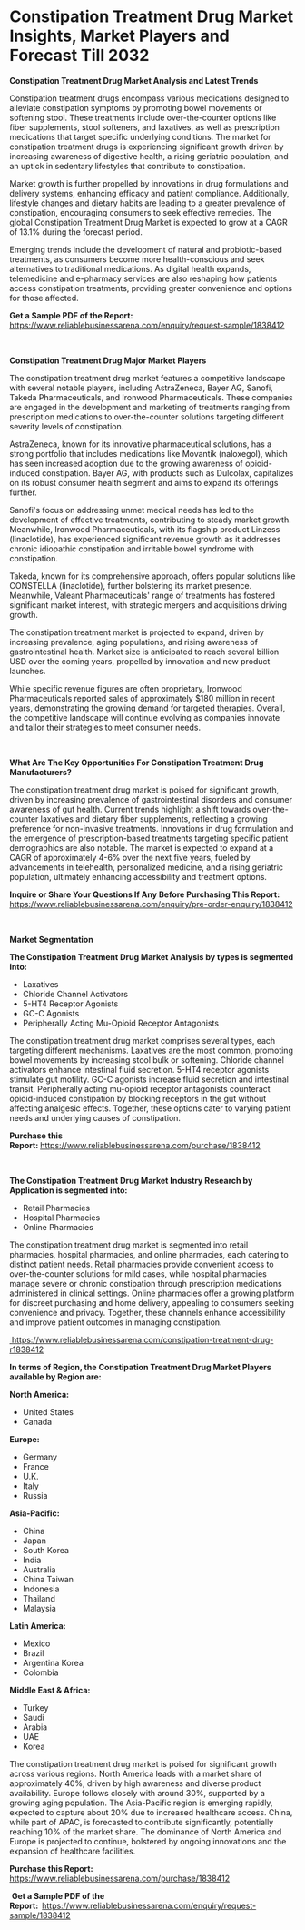 <p><h1>Constipation Treatment Drug Market Insights, Market Players and Forecast Till 2032</h1></p><p><strong>Constipation Treatment Drug Market Analysis and Latest Trends</strong></p>
<p><p>Constipation treatment drugs encompass various medications designed to alleviate constipation symptoms by promoting bowel movements or softening stool. These treatments include over-the-counter options like fiber supplements, stool softeners, and laxatives, as well as prescription medications that target specific underlying conditions. The market for constipation treatment drugs is experiencing significant growth driven by increasing awareness of digestive health, a rising geriatric population, and an uptick in sedentary lifestyles that contribute to constipation.</p><p>Market growth is further propelled by innovations in drug formulations and delivery systems, enhancing efficacy and patient compliance. Additionally, lifestyle changes and dietary habits are leading to a greater prevalence of constipation, encouraging consumers to seek effective remedies. The global Constipation Treatment Drug Market is expected to grow at a CAGR of 13.1% during the forecast period. </p><p>Emerging trends include the development of natural and probiotic-based treatments, as consumers become more health-conscious and seek alternatives to traditional medications. As digital health expands, telemedicine and e-pharmacy services are also reshaping how patients access constipation treatments, providing greater convenience and options for those affected.</p></p>
<p><strong>Get a Sample PDF of the Report:&nbsp;</strong> <a href="https://www.reliablebusinessarena.com/enquiry/request-sample/1838412?utm_campaign=2039&utm_medium=2&utm_source=Github&utm_content=ia&utm_term=19042025&utm_id=constipation-treatment-drug">https://www.reliablebusinessarena.com/enquiry/request-sample/1838412</a></p>
<p>&nbsp;</p>
<p><strong>Constipation Treatment Drug Major Market Players</strong></p>
<p><p>The constipation treatment drug market features a competitive landscape with several notable players, including AstraZeneca, Bayer AG, Sanofi, Takeda Pharmaceuticals, and Ironwood Pharmaceuticals. These companies are engaged in the development and marketing of treatments ranging from prescription medications to over-the-counter solutions targeting different severity levels of constipation.</p><p>AstraZeneca, known for its innovative pharmaceutical solutions, has a strong portfolio that includes medications like Movantik (naloxegol), which has seen increased adoption due to the growing awareness of opioid-induced constipation. Bayer AG, with products such as Dulcolax, capitalizes on its robust consumer health segment and aims to expand its offerings further.</p><p>Sanofi's focus on addressing unmet medical needs has led to the development of effective treatments, contributing to steady market growth. Meanwhile, Ironwood Pharmaceuticals, with its flagship product Linzess (linaclotide), has experienced significant revenue growth as it addresses chronic idiopathic constipation and irritable bowel syndrome with constipation.</p><p>Takeda, known for its comprehensive approach, offers popular solutions like CONSTELLA (linaclotide), further bolstering its market presence. Meanwhile, Valeant Pharmaceuticals' range of treatments has fostered significant market interest, with strategic mergers and acquisitions driving growth.</p><p>The constipation treatment market is projected to expand, driven by increasing prevalence, aging populations, and rising awareness of gastrointestinal health. Market size is anticipated to reach several billion USD over the coming years, propelled by innovation and new product launches.</p><p>While specific revenue figures are often proprietary, Ironwood Pharmaceuticals reported sales of approximately $180 million in recent years, demonstrating the growing demand for targeted therapies. Overall, the competitive landscape will continue evolving as companies innovate and tailor their strategies to meet consumer needs.</p></p>
<p>&nbsp;</p>
<p><strong>What Are The Key Opportunities For Constipation Treatment Drug Manufacturers?</strong></p>
<p><p>The constipation treatment drug market is poised for significant growth, driven by increasing prevalence of gastrointestinal disorders and consumer awareness of gut health. Current trends highlight a shift towards over-the-counter laxatives and dietary fiber supplements, reflecting a growing preference for non-invasive treatments. Innovations in drug formulation and the emergence of prescription-based treatments targeting specific patient demographics are also notable. The market is expected to expand at a CAGR of approximately 4-6% over the next five years, fueled by advancements in telehealth, personalized medicine, and a rising geriatric population, ultimately enhancing accessibility and treatment options.</p></p>
<p><strong>Inquire or Share Your Questions If Any Before Purchasing This Report:</strong> <a href="https://www.reliablebusinessarena.com/enquiry/pre-order-enquiry/1838412?utm_campaign=2039&utm_medium=2&utm_source=Github&utm_content=ia&utm_term=19042025&utm_id=constipation-treatment-drug">https://www.reliablebusinessarena.com/enquiry/pre-order-enquiry/1838412</a></p>
<p>&nbsp;</p>
<p><strong>Market Segmentation</strong></p>
<p><strong>The Constipation Treatment Drug Market Analysis by types is segmented into:</strong></p>
<p><ul><li>Laxatives</li><li>Chloride Channel Activators</li><li>5-HT4 Receptor Agonists</li><li>GC-C Agonists</li><li>Peripherally Acting Mu-Opioid Receptor Antagonists</li></ul></p>
<p><p>The constipation treatment drug market comprises several types, each targeting different mechanisms. Laxatives are the most common, promoting bowel movements by increasing stool bulk or softening. Chloride channel activators enhance intestinal fluid secretion. 5-HT4 receptor agonists stimulate gut motility. GC-C agonists increase fluid secretion and intestinal transit. Peripherally acting mu-opioid receptor antagonists counteract opioid-induced constipation by blocking receptors in the gut without affecting analgesic effects. Together, these options cater to varying patient needs and underlying causes of constipation.</p></p>
<p><strong>Purchase this Report:&nbsp;</strong><a href="https://www.reliablebusinessarena.com/purchase/1838412?utm_campaign=2039&utm_medium=2&utm_source=Github&utm_content=ia&utm_term=19042025&utm_id=constipation-treatment-drug">https://www.reliablebusinessarena.com/purchase/1838412</a></p>
<p>&nbsp;</p>
<p><strong>The Constipation Treatment Drug Market Industry Research by Application is segmented into:</strong></p>
<p><ul><li>Retail Pharmacies</li><li>Hospital Pharmacies</li><li>Online Pharmacies</li></ul></p>
<p><p>The constipation treatment drug market is segmented into retail pharmacies, hospital pharmacies, and online pharmacies, each catering to distinct patient needs. Retail pharmacies provide convenient access to over-the-counter solutions for mild cases, while hospital pharmacies manage severe or chronic constipation through prescription medications administered in clinical settings. Online pharmacies offer a growing platform for discreet purchasing and home delivery, appealing to consumers seeking convenience and privacy. Together, these channels enhance accessibility and improve patient outcomes in managing constipation.</p></p>
<p><a href="https://www.reliablebusinessarena.com/constipation-treatment-drug-r1838412?utm_campaign=2039&utm_medium=2&utm_source=Github&utm_content=ia&utm_term=19042025&utm_id=constipation-treatment-drug">&nbsp;https://www.reliablebusinessarena.com/constipation-treatment-drug-r1838412</a></p>
<p><strong>In terms of Region, the Constipation Treatment Drug Market Players available by Region are:</strong></p>
<p>
    <p> <strong> North America: </strong>
        <ul>
            <li>United States</li>
            <li>Canada</li>
        </ul>
        </p> 
    <p> <strong> Europe: </strong>
        <ul>
            <li>Germany</li>
            <li>France</li>
            <li>U.K.</li>
            <li>Italy</li>
            <li>Russia</li>
        </ul>
        </p> 
    <p> <strong> Asia-Pacific: </strong>
        <ul>
            <li>China</li>
            <li>Japan</li>
            <li>South Korea</li>
            <li>India</li>
            <li>Australia</li>
            <li>China Taiwan</li>
            <li>Indonesia</li>
            <li>Thailand</li>
            <li>Malaysia</li>
        </ul>
        </p> 
    <p> <strong> Latin America: </strong>
        <ul>
            <li>Mexico</li>
            <li>Brazil</li>
            <li>Argentina Korea</li>
            <li>Colombia</li>
        </ul>
        </p> 
    <p> <strong> Middle East & Africa: </strong>
        <ul>
            <li>Turkey</li>
            <li>Saudi</li>
            <li>Arabia</li>
            <li>UAE</li>
            <li>Korea</li>
        </ul>
    </p>
    </p>
<p><p>The constipation treatment drug market is poised for significant growth across various regions. North America leads with a market share of approximately 40%, driven by high awareness and diverse product availability. Europe follows closely with around 30%, supported by a growing aging population. The Asia-Pacific region is emerging rapidly, expected to capture about 20% due to increased healthcare access. China, while part of APAC, is forecasted to contribute significantly, potentially reaching 10% of the market share. The dominance of North America and Europe is projected to continue, bolstered by ongoing innovations and the expansion of healthcare facilities.</p></p>
<p><strong>Purchase this Report: </strong><a href="https://www.reliablebusinessarena.com/purchase/1838412?utm_campaign=2039&utm_medium=2&utm_source=Github&utm_content=ia&utm_term=19042025&utm_id=constipation-treatment-drug">https://www.reliablebusinessarena.com/purchase/1838412</a></p>
<p>&nbsp;<strong>Get a Sample PDF of the Report:&nbsp;&nbsp;</strong><a href="https://www.reliablebusinessarena.com/enquiry/request-sample/1838412?utm_campaign=2039&utm_medium=2&utm_source=Github&utm_content=ia&utm_term=19042025&utm_id=constipation-treatment-drug">https://www.reliablebusinessarena.com/enquiry/request-sample/1838412</a></p>
<p><strong></strong></p>
<p><p></p><p></p><p></p></p>